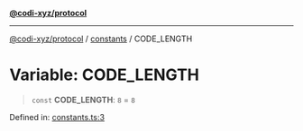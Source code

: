 [**@codi-xyz/protocol**](../../README.md)

***

[@codi-xyz/protocol](../../modules.md) / [constants](../README.md) / CODE\_LENGTH

# Variable: CODE\_LENGTH

> `const` **CODE\_LENGTH**: `8` = `8`

Defined in: [constants.ts:3](https://github.com/codi-xyz/protocol/blob/61f4e6c7b65c0d9d7ab439e1cd6f938b1016009d/src/constants.ts#L3)
